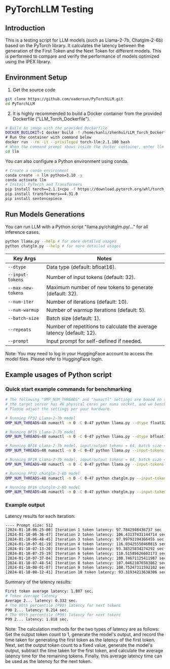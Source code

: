 # PyTorchLLM Testing
## Introduction
This is a testing script for LLM models (such as Llama-2-7b, Chatglm-2-6b) based on the PyTorch library. It calculates the latency between the generation of the First Token and the Next Token for different models. This is performed to compare and verify the performance of models optimized using the IPEX library.

## Environment Setup
1. Get the source code
```bash
git clone https://github.com/vadersun/PyTorchLLM.git
cd PyTorchLLM
```
2. It is highly recommended to build a Docker container from the provided Dockerfile ("LLM_Torch_Dockerfile").
```bash
# Build an image with the provided Dockerfile
DOCKER_BUILDKIT=1 docker build -f /home/kanli/zhenhui/LLM_Torch_Dockerfile --network=host --no-cache --build-arg COMPILE=ON -t torch-llm:2.1.100 .\
# Run the container with command below
docker run --rm -it --privileged torch-llm:2.1.100 bash
# When the command prompt shows inside the docker container, enter llm examples directory
cd llm
```
You can also configure a Python environment using conda.
```bash
# Create a conda environment
conda create -n llm python=3.10 -y
conda activate llm
# Install PyTorch and Transformers
pip install torch==2.1.1+cpu -f https://download.pytorch.org/whl/torch_stable.html
pip install transformers==4.31.0
pip install sentencepiece
```

## Run Models Generations
You can run LLM with a Python script "llama.py/chatglm.py/..." for all inference cases.
```bash
python llama.py --help # for more detailed usages
python chatglm.py --help # for more detailed usages
```

| Key Args        | Notes           |
| ------------- |-------------|
| `--dtype`      | Data type (default: bfloat16). |
| `--input-tokens`      | Number of input tokens (default: 32). |
| `--max-new-tokens` | Maximum number of new tokens to generate (default: 32). |
| `--num-iter` | Number of iterations (default: 10). |
| `--num-warmup` | Number of warmup iterations (default: 5). |
| `--batch-size` | Batch size (default: 1). |
| `--repeats` | Number of repetitions to calculate the average latency (default: 12). |
| `--prompt` | Input prompt for self-defined if needed. |

Note: You may need to log in your HuggingFace account to access the model files. Please refer to HuggingFace login.

## Example usages of Python script
### Quick start example commands for benchmarking
```bash
# The following "OMP_NUM_THREADS" and "numactl" settings are based on the assumption that
# the target server has 48 physical cores per numa socket, and we benchmark with 1 socket.
# Please adjust the settings per your hardware.

# Running FP32 Llama-2-7b model
OMP_NUM_THREADS=48 numactl -m 0 -C 0-47 python llama.py --dtype float32

# Running BF16 Llama-2-7b model
OMP_NUM_THREADS=48 numactl -m 0 -C 0-47 python llama.py --dtype bfloat16

# Running BF16 Llama-2-7b model, input/output tokens = 64, batch size = 8
OMP_NUM_THREADS=48 numactl -m 0 -C 0-47 python llama.py --input-tokens 64 --max-new-tokens 64 --batch-size 8 --dtype bfloat16

# Running BF16 Llama-2-7b model, input/output tokens = 64, batch size = 8, perform calculations 4 times and average the results for a faster iteration
OMP_NUM_THREADS=48 numactl -m 0 -C 0-47 python llama.py --input-tokens 64 --max-new-tokens 64 --batch-size 8 --dtype bfloat16 --repeats 4

# Running FP32 chatglm-2-6b model
OMP_NUM_THREADS=48 numactl -m 0 -C 0-47 python chatglm.py --input-tokens 32 --max-new-tokens 32 --batch-size 1 --dtype float32

# Running BF16 chatglm-2-6b model
OMP_NUM_THREADS=48 numactl -m 0 -C 0-47 python chatglm.py --input-tokens 32 --max-new-tokens 32 --batch-size 1 --dtype bfloat16
```
### Example output
Latency results for each iteration:
```bash
---- Prompt size: 512
[2024-01-10-06-25-00] Iteration 1 token latency: 97.7842948436737 sec
[2024-01-10-06-36-47] Iteration 2 token latency: 106.43137431144714 sec
[2024-01-10-06-48-45] Iteration 3 token latency: 97.99792194366455 sec
[2024-01-10-07-01-19] Iteration 4 token latency: 116.03425550460815 sec
[2024-01-10-07-13-20] Iteration 5 token latency: 93.38325834274292 sec
[2024-01-10-07-25-19] Iteration 6 token latency: 110.51585626602173 sec
[2024-01-10-07-37-04] Iteration 7 token latency: 108.74671125411987 sec
[2024-01-10-07-48-54] Iteration 8 token latency: 107.04621076583862 sec
[2024-01-10-08-01-07] Iteration 9 token latency: 108.75247311592102 sec
[2024-01-10-08-12-41] Iteration 10 token latency: 93.31934213638306 sec
```
Summary of the latency results:
```bash
First token average latency: 1.807 sec.
# Token average latency
Average 2... latency: 0.332 sec.
# The 90th percentile (P90) latency for next tokens
P90 2... latency: 0.214 sec.
# The 99th percentile (P99) latency for next tokens
P99 2... latency: 1.818 sec.
```

Note: The calculation methods for the two types of latency are as follows: Set the output token count to 1, generate the model's output, and record the time taken for generating the first token as the latency of the first token. Next, set the output token count to a fixed value, generate the model's output, subtract the time taken for the first token, and calculate the average latency time for the remaining tokens. Finally, this average latency time can be used as the latency for the next token.
